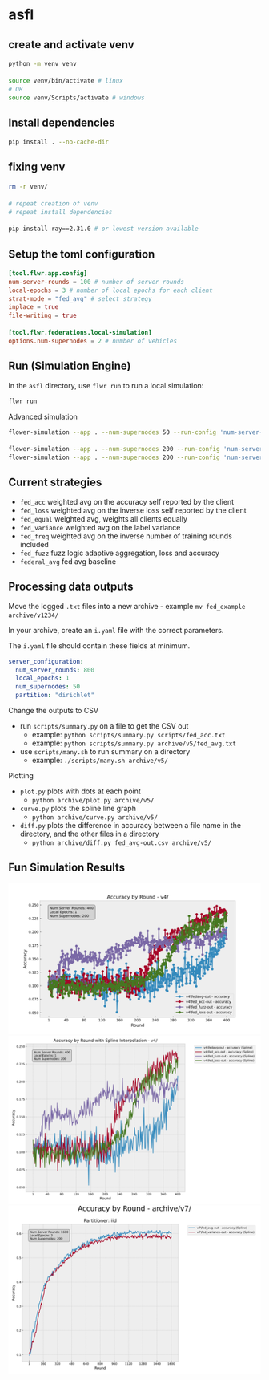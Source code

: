 # asfl


## create and activate venv
```bash
python -m venv venv

source venv/bin/activate # linux
# OR 
source venv/Scripts/activate # windows
```

## Install dependencies

```bash
pip install . --no-cache-dir
```

## fixing venv
```bash
rm -r venv/

# repeat creation of venv
# repeat install dependencies

pip install ray==2.31.0 # or lowest version available
```

## Setup the toml configuration

```toml
[tool.flwr.app.config]
num-server-rounds = 100 # number of server rounds
local-epochs = 3 # number of local epochs for each client
strat-mode = "fed_avg" # select strategy
inplace = true
file-writing = true

[tool.flwr.federations.local-simulation]
options.num-supernodes = 2 # number of vehicles
```



## Run (Simulation Engine)

In the `asfl` directory, use `flwr run` to run a local simulation:

```bash
flwr run
```

Advanced simulation

```bash
flower-simulation --app . --num-supernodes 50 --run-config 'num-server-rounds=800 strat-mode="fed_variance" local-epochs=1'

flower-simulation --app . --num-supernodes 200 --run-config 'num-server-rounds=1600 strat-mode="fed_variance" local-epochs=3'
flower-simulation --app . --num-supernodes 200 --run-config 'num-server-rounds=1600 strat-mode="fed_avg" local-epochs=3'

```

## Current strategies

* `fed_acc` weighted avg on the accuracy self reported by the client
* `fed_loss` weighted avg on the inverse loss self reported by the client
* `fed_equal` weighted avg, weights all clients equally
* `fed_variance` weighted avg on the label variance
* `fed_freq` weighted avg on the inverse number of training rounds included
* `fed_fuzz` fuzz logic adaptive aggregation, loss and accuracy
* `federal_avg` fed avg baseline

## Processing data outputs

Move the logged `.txt` files into a new archive - example `mv fed_example archive/v1234/`

In your archive, create an `i.yaml` file with the correct parameters.

The `i.yaml` file should contain these fields at minimum. 

```yaml
server_configuration:
  num_server_rounds: 800
  local_epochs: 1
  num_supernodes: 50
  partition: "dirichlet"
```

Change the outputs to CSV
- run `scripts/summary.py` on a file to get the CSV out
    + example: `python scripts/summary.py scripts/fed_acc.txt`
    + example: `python scripts/summary.py archive/v5/fed_avg.txt`
- use `scripts/many.sh` to run summary on a directory
    + example: `./scripts/many.sh archive/v5/`

Plotting
- `plot.py` plots with dots at each point
    + `python archive/plot.py archive/v5/`
- `curve.py` plots the spline line graph
    + `python archive/curve.py archive/v5/`
- `diff.py` plots the difference in accuracy between a file name in the directory, and the other files in a directory
    + `python archive/diff.py fed_avg-out.csv archive/v5/`
## Fun Simulation Results

![screenshot](.github/Figure_1.svg)
![screenshot](.github/Figure_2.svg)
![screenshot](.github/Figure_5.svg)